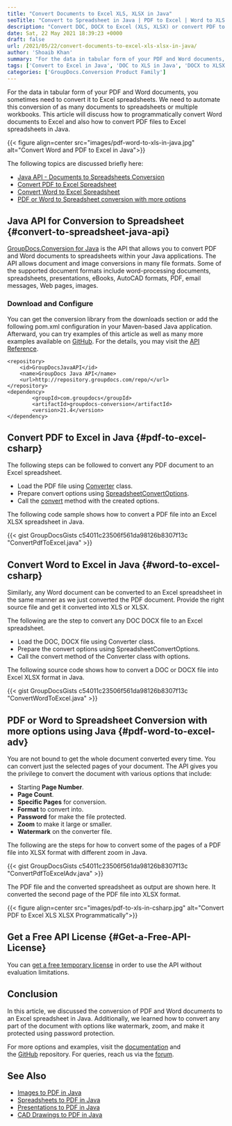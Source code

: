 ```yaml
---
title: "Convert Documents to Excel XLS, XLSX in Java"
seoTitle: "Convert to Spreadsheet in Java | PDF to Excel | Word to XLS XLSX"
description: "Convert DOC, DOCX to Excel (XLS, XLSX) or convert PDF to Excel spreadsheet in Java using document conversion Java API. Build your own Conversion App."
date: Sat, 22 May 2021 18:39:23 +0000
draft: false
url: /2021/05/22/convert-documents-to-excel-xls-xlsx-in-java/
author: 'Shoaib Khan'
summary: "For the data in tabular form of your PDF and Word documents, you sometimes need to convert it to Excel spreadsheets. We need to automate this conversion of as many documents to spreadsheets or multiple workbooks. This article will discuss how to programmatically convert Word documents to Excel and also how to convert PDF files to Excel spreadsheets in Java."
tags: ['Convert to Excel in Java', 'DOC to XLS in Java', 'DOCX to XLSX in Java', 'PDF to Excel in Java', 'Word to Excel in Java']
categories: ['GroupDocs.Conversion Product Family']
---
```


For the data in tabular form of your PDF and Word documents, you sometimes need to convert it to Excel spreadsheets. We need to automate this conversion of as many documents to spreadsheets or multiple workbooks. This article will discuss how to programmatically convert Word documents to Excel and also how to convert PDF files to Excel spreadsheets in Java.



{{< figure align=center src="images/pdf-word-to-xls-in-java.jpg" alt="Convert Word and PDF to Excel in Java">}}


The following topics are discussed briefly here:

*   [Java API - Documents to Spreadsheets Conversion][2]
*   [Convert PDF to Excel Spreadsheet][3]
*   [Convert Word to Excel Spreadsheet][4]
*   [PDF or Word to Spreadsheet conversion with more options][5]

## Java API for Conversion to Spreadsheet {#convert-to-spreadsheet-java-api}

[GroupDocs.Conversion for Java][6] is the API that allows you to convert PDF and Word documents to spreadsheets within your Java applications. The API allows document and image conversions in many file formats. Some of the supported document formats include word-processing documents, spreadsheets, presentations, eBooks, AutoCAD formats, PDF, email messages, Web pages, images.

### Download and Configure

You can get the conversion library from the downloads section or add the following pom.xml configuration in your Maven-based Java application. Afterward, you can try examples of this article as well as many more examples available on [GitHub][7]. For the details, you may visit the [API Reference][8].

```
<repository>
	<id>GroupDocsJavaAPI</id>
	<name>GroupDocs Java API</name>
	<url>http://repository.groupdocs.com/repo/</url>
</repository>
<dependency>
        <groupId>com.groupdocs</groupId>
        <artifactId>groupdocs-conversion</artifactId>
        <version>21.4</version> 
</dependency>
```

## Convert PDF to Excel in Java {#pdf-to-excel-csharp}

The following steps can be followed to convert any PDF document to an Excel spreadsheet.

*   Load the PDF file using [Converter][9] class.
*   Prepare convert options using [SpreadsheetConvertOptions][10].
*   Call the [convert][11] method with the created options.

The following code sample shows how to convert a PDF file into an Excel XLSX spreadsheet in Java.

{{< gist GroupDocsGists c54011c23506f561da98126b8307f13c "ConvertPdfToExcel.java" >}}

## Convert Word to Excel in Java {#word-to-excel-csharp}

Similarly, any Word document can be converted to an Excel spreadsheet in the same manner as we just converted the PDF document. Provide the right source file and get it converted into XLS or XLSX.

The following are the step to convert any DOC DOCX file to an Excel spreadsheet.

*   Load the DOC, DOCX file using Converter class.
*   Prepare the convert options using SpreadsheetConvertOptions.
*   Call the convert method of the Converter class with options.

The following source code shows how to convert a DOC or DOCX file into Excel XLSX format in Java.

{{< gist GroupDocsGists c54011c23506f561da98126b8307f13c "ConvertWordToExcel.java" >}}

## PDF or Word to Spreadsheet Conversion with more options using Java {#pdf-word-to-excel-adv}

You are not bound to get the whole document converted every time. You can convert just the selected pages of your document. The API gives you the privilege to convert the document with various options that include:

*   Starting **Page Number**.
*   **Page Count**.
*   **Specific Pages** for conversion.
*   **Format** to convert into.
*   **Password** for make the file protected.
*   **Zoom** to make it large or smaller.
*   **Watermark** on the converter file.

The following are the steps for how to convert some of the pages of a PDF file into XLSX format with different zoom in Java.

{{< gist GroupDocsGists c54011c23506f561da98126b8307f13c "ConvertPdfToExcelAdv.java" >}}

The PDF file and the converted spreadsheet as output are shown here. It converted the second page of the PDF file into XLSX format.



{{< figure align=center src="images/pdf-to-xls-in-csharp.jpg" alt="Convert PDF to Excel XLS XLSX Programmatically">}}


## Get a Free API License {#Get-a-Free-API-License}

You can [get a free temporary license][12] in order to use the API without evaluation limitations.

## Conclusion

In this article, we discussed the conversion of PDF and Word documents to an Excel spreadsheet in Java. Additionally, we learned how to convert any part of the document with options like watermark, zoom, and make it protected using password protection.

For more options and examples, visit the [documentation][13] and the [GitHub][14] repository. For queries, reach us via the [forum][15].

## See Also

*   [Images to PDF in Java][16]
*   [Spreadsheets to PDF in Java][17]
*   [Presentations to PDF in Java][18]
*   [CAD Drawings to PDF in Java][19]







[1]: https://blog.groupdocs.com/2021/05/22/convert-documents-to-excel-xls-xlsx-in-java
[2]: #convert-to-spreadsheet-java-api
[3]: #pdf-to-excel-csharp
[4]: #word-to-excel-csharp
[5]: #pdf-word-to-excel-adv
[6]: https://products.groupdocs.com/conversion/net
[7]: https://github.com/groupdocs-conversion
[8]: https://apireference.groupdocs.com/conversion/java
[9]: https://apireference.groupdocs.com/java/conversion/com.groupdocs.conversion/Converter
[10]: https://apireference.groupdocs.com/conversion/java/com.groupdocs.conversion.options.convert/SpreadsheetConvertOptions
[11]: https://apireference.groupdocs.com/conversion/java/com.groupdocs.conversion/Converter#convert(java.io.OutputStream,%20com.groupdocs.conversion.contracts.ConvertedDocumentStream,%20com.groupdocs.conversion.options.convert.ConvertOptions)
[12]: https://purchase.groupdocs.com/temporary-license
[13]: https://docs.groupdocs.com/conversion
[14]: https://github.com/groupdocs-conversion
[15]: https://forum.groupdocs.com/
[16]: https://blog.groupdocs.com/2021/04/21/convert-images-to-pdf-in-java/
[17]: https://blog.groupdocs.com/2021/11/21/convert-excel-spreadsheets-to-pdf-in-java/
[18]: https://blog.groupdocs.com/2021/02/15/convert-presentations-odp-pptx-ppt-to-pdf-in-java/
[19]: https://blog.groupdocs.com/2020/10/31/convert-cad-drawings-to-pdf-in-java/

